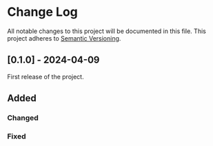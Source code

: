 # Change Log

All notable changes to this project will be documented in this file. This project adheres to [Semantic Versioning](http://semver.org/).

## [0.1.0] - 2024-04-09

First release of the project.

## Added

### Changed

### Fixed
